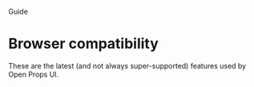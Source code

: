 <script setup lang="ts">
		import Baseline from "../.vitepress/theme/app/components/Baseline.vue"
const limited = ['popover','container-style-queries', 'scope', 'interpolate-size', 'details-content', 'accent-color', 'starting-style', 'overlay']
const baseline2024 = ['transition-behavior','content-visibility', 'light-dark']
const baseline2023 = [ 'color-mix', 'has','nesting']
</script>

<hgroup>
<p>Guide</p>
<h1>Browser compatibility</h1>
<p>These are the latest (and not always super-supported) features used by Open Props UI.</p>
</hgroup>

<Baseline :ids="[...limited, ...baseline2024, ...baseline2023]" />
